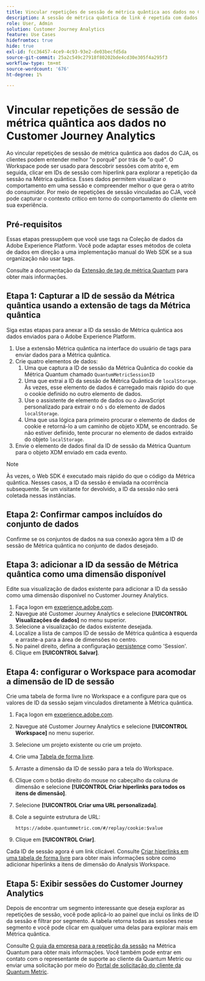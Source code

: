 ```yaml
---
title: Vincular repetições de sessão de métrica quântica aos dados no Customer Journey Analytics
description: A sessão de métrica quântica de link é repetida com dados do CJA para entender melhor "o porquê" por trás de "o quê".
role: User, Admin
solution: Customer Journey Analytics
feature: Use Cases
hidefromtoc: true
hide: true
exl-id: fcc36457-4ce9-4c93-93e2-de03becfd5da
source-git-commit: 25a2c549c27918f80202bde4cd30e305f4a295f3
workflow-type: tm+mt
source-wordcount: '676'
ht-degree: 1%

---
```


# Vincular repetições de sessão de métrica quântica aos dados no Customer Journey Analytics

Ao vincular repetições de sessão de métrica quântica aos dados do CJA, os clientes podem entender melhor &quot;o porquê&quot; por trás de &quot;o quê&quot;.  O Workspace pode ser usado para descobrir sessões com atrito e, em seguida, clicar em IDs de sessão com hiperlink para explorar a repetição da sessão na Métrica quântica.  Esses dados permitem visualizar o comportamento em uma sessão e compreender melhor o que gera o atrito do consumidor.  Por meio de repetições de sessão vinculadas ao CJA, você pode capturar o contexto crítico em torno do comportamento do cliente em sua experiência.

## Pré-requisitos

Essas etapas pressupõem que você use tags na Coleção de dados da Adobe Experience Platform. Você pode adaptar esses métodos de coleta de dados em direção a uma implementação manual do Web SDK se a sua organização não usar tags.

Consulte a documentação da [Extensão de tag de métrica Quantum](https://experienceleague.adobe.com/en/docs/experience-platform/destinations/catalog/analytics/quantum-metric) para obter mais informações.

## Etapa 1: Capturar a ID de sessão da Métrica quântica usando a extensão de tags da Métrica quântica

Siga estas etapas para anexar a ID da sessão de Métrica quântica aos dados enviados para o Adobe Experience Platform.

1. Use a extensão Métrica quântica na interface do usuário de tags para enviar dados para a Métrica quântica.
1. Crie quatro elementos de dados:
   1. Uma que captura a ID de sessão da Métrica Quântica do cookie da Métrica Quantum chamado `QuantumMetricSessionID`
   1. Uma que extrai a ID da sessão de Métrica Quântica de `localStorage`. Às vezes, esse elemento de dados é carregado mais rápido do que o cookie definido no outro elemento de dados.
   1. Use o assistente de elemento de dados ou o JavaScript personalizado para extrair o nó `s` do elemento de dados `localStorage`.
   1. Uma que usa lógica para primeiro procurar o elemento de dados de cookie e retorná-lo a um caminho de objeto XDM, se encontrado. Se não estiver definido, tente procurar no elemento de dados extraído do objeto `localStorage`.
1. Envie o elemento de dados final da ID de sessão da Métrica Quantum para o objeto XDM enviado em cada evento.

>[!NOTE]
>Às vezes, o Web SDK é executado mais rápido do que o código da Métrica quântica. Nesses casos, a ID da sessão é enviada na ocorrência subsequente. Se um visitante for devolvido, a ID da sessão não será coletada nessas instâncias.

## Etapa 2: Confirmar campos incluídos do conjunto de dados

Confirme se os conjuntos de dados na sua conexão agora têm a ID de sessão de Métrica quântica no conjunto de dados desejado.

## Etapa 3: adicionar a ID da sessão de Métrica quântica como uma dimensão disponível

Edite sua visualização de dados existente para adicionar a ID da sessão como uma dimensão disponível no Customer Journey Analytics.

1. Faça logon em [experience.adobe.com](https://experience.adobe.com).
1. Navegue até Customer Journey Analytics e selecione **[!UICONTROL Visualizações de dados]** no menu superior.
1. Selecione a visualização de dados existente desejada.
1. Localize a lista de campos ID de sessão de Métrica quântica à esquerda e arraste-a para a área de dimensões no centro.
1. No painel direito, defina a configuração [persistence](/help/data-views/component-settings/persistence.md) como &#39;Session&#39;.
1. Clique em **[!UICONTROL Salvar]**.

## Etapa 4: configurar o Workspace para acomodar a dimensão de ID de sessão

Crie uma tabela de forma livre no Workspace e a configure para que os valores de ID da sessão sejam vinculados diretamente à Métrica quântica.

1. Faça logon em [experience.adobe.com](https://experience.adobe.com).
1. Navegue até Customer Journey Analytics e selecione **[!UICONTROL Workspace]** no menu superior.
1. Selecione um projeto existente ou crie um projeto.
1. Crie uma [Tabela de forma livre](/help/analysis-workspace/visualizations/freeform-table/freeform-table.md).
1. Arraste a dimensão da ID de sessão para a tela do Workspace.
1. Clique com o botão direito do mouse no cabeçalho da coluna de dimensão e selecione **[!UICONTROL Criar hiperlinks para todos os itens de dimensão]**.
1. Selecione **[!UICONTROL Criar uma URL personalizada]**.
1. Cole a seguinte estrutura de URL:

   ```
   https://adobe.quantummetric.com/#/replay/cookie:$value
   ```

1. Clique em **[!UICONTROL Criar]**.

Cada ID de sessão agora é um link clicável. Consulte [Criar hiperlinks em uma tabela de forma livre](/help/analysis-workspace/visualizations/freeform-table/freeform-table-hyperlinks.md) para obter mais informações sobre como adicionar hiperlinks a itens de dimensão do Analysis Workspace.

## Etapa 5: Exibir sessões do Customer Journey Analytics

Depois de encontrar um segmento interessante que deseja explorar as repetições de sessão, você pode aplicá-lo ao painel que inclui os links de ID da sessão e filtrar por segmento. A tabela retorna todas as sessões nesse segmento e você pode clicar em qualquer uma delas para explorar mais em Métrica quântica.

Consulte [O guia da empresa para a repetição da sessão](https://www.quantummetric.com/resources/ebook/the-enterprise-guide-to-session-replay) na Métrica Quantum para obter mais informações. Você também pode entrar em contato com o representante de suporte ao cliente da Quantum Metric ou enviar uma solicitação por meio do [Portal de solicitação do cliente da Quantum Metric](https://community.quantummetric.com/s/public-support-page).
